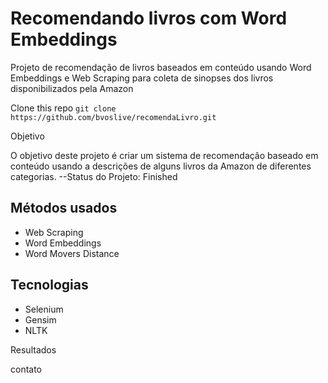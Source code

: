 
# Recomendando livros com Word Embeddings

Projeto de recomendação de livros baseados em conteúdo usando Word Embeddings e Web Scraping
para coleta de sinopses dos livros disponibilizados pela Amazon

Clone this repo `git clone https://github.com/bvoslive/recomendaLivro.git`

Objetivo

O objetivo deste projeto é criar um sistema de recomendação baseado em conteúdo usando a descrições de alguns livros da Amazon de diferentes categorias.
--Status do Projeto: Finished

## Métodos usados

* Web Scraping
* Word Embeddings
* Word Movers Distance

## Tecnologias

* Selenium
* Gensim
* NLTK


Resultados

contato
